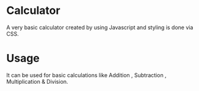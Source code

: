 # Calculator
A very basic calculator created by using Javascript and styling is done via CSS.

# Usage
It can be used for basic calculations like Addition , Subtraction , Multiplication & Division.
